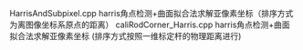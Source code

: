 HarrisAndSubpixel.cpp           harris角点检测+曲面拟合法求解亚像素坐标（排序方式为离图像坐标系原点的距离）
caliRodCorner_Harris.cpp      harris角点检测+曲面拟合法求解亚像素坐标  (排序方式按照一维标定杆的物理距离进行)
